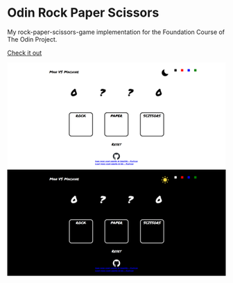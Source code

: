 # Odin Rock Paper Scissors

My rock-paper-scissors-game implementation for the Foundation Course of The Odin Project.

[Check it out](https://td-tan.github.io/odin-rock-paper-scissors/)

![Demo light mode](demo/odin-rps-light.PNG)
![Demo night mode](demo/odin-rps-night.PNG)